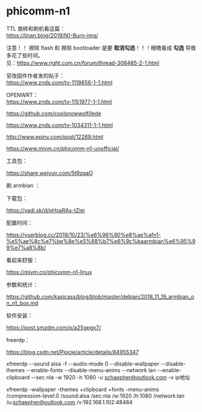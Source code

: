 # phicomm-n1


TTL 救砖和刷机看这篇：  
https://linan.blog/2019/N1-Burn-img/

注意！！
擦除 flash 和 擦除 bootloader 是要 **取消勾选**！！！眼瞎看成 **勾选** 导致多花了些时间。  
见：https://www.right.com.cn/forum/thread-308485-2-1.html

官改固件作者发的贴子：  
https://www.znds.com/tv-1118656-1-1.html


OPENWRT：  
https://www.znds.com/tv-1151977-1-1.html

https://github.com/coolsnowwolf/lede

https://www.znds.com/tv-1034311-1-1.html

http://www.epinv.com/post/12289.html


https://www.mivm.cn/phicomm-n1-unofficial/

工具包：

https://share.weiyun.com/5t9zqaO

刷 armbian ：

下载包：

https://yadi.sk/d/pHxaRAs-tZiei

配置时间：

https://yuerblog.cc/2019/10/23/%e6%96%90%e8%ae%afn1-%e5%ae%8c%e7%be%8e%e5%88%b7%e6%9c%baarmbian%e6%95%99%e7%a8%8b/

看起来舒服：

https://mivm.cn/phicomm-n1-linux

参数和统计：

https://github.com/kasicass/blog/blob/master/debian/2018_11_19_armbian_on_n1_box.md

软件安装：

https://post.smzdm.com/p/a25gpgx7/

freerdp：

https://blog.csdn.net/Pipcie/article/details/84955347

xfreerdp --sound alsa -f --audio-mode 0 --disable-wallpaper --disable-themes --enable-fonts --disable-menu-anims --network lan --enable-clipboard --sec nla -w 1920 -h 1080 -u schaepher@outlook.com -v ip地址

xfreerdp -wallpaper -themes +clipboard +fonts -menu-anims /compression-level:0 /sound:alsa /sec:nla /w:1920 /h:1080 /network:lan /u:schaepher@outlook.com /v:192.168.1.102:48484
